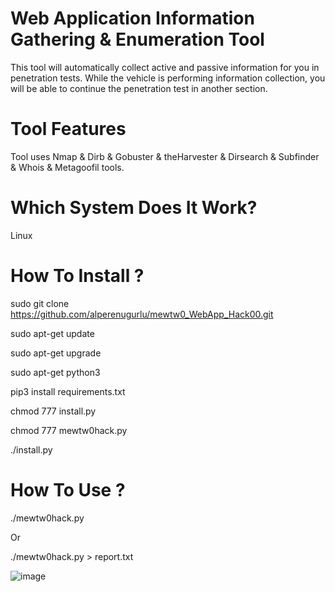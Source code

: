 # Web Application Information Gathering & Enumeration Tool

This tool will automatically collect active and passive information for you in penetration tests.
While the vehicle is performing information collection, you will be able to continue the penetration test in another section.

# Tool Features

Tool uses Nmap & Dirb & Gobuster & theHarvester & Dirsearch & Subfinder & Whois & Metagoofil tools.

# Which System Does It Work?

Linux 

# How To Install ?

sudo git clone https://github.com/alperenugurlu/mewtw0_WebApp_Hack00.git

sudo apt-get update 

sudo apt-get upgrade

sudo apt-get python3

pip3 install requirements.txt 

chmod 777 install.py

chmod 777 mewtw0hack.py

./install.py


# How To Use ?

./mewtw0hack.py

Or

./mewtw0hack.py > report.txt


![image](https://user-images.githubusercontent.com/64872731/160276103-96ce3683-5ef6-403b-b690-833d83197594.png)




